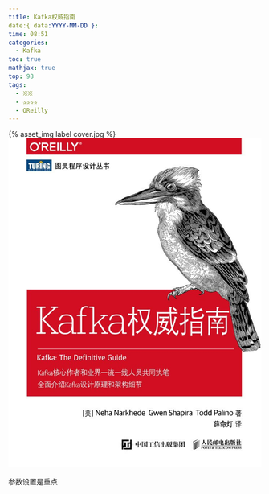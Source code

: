 ```yaml
---
title: Kafka权威指南
date:{ data:YYYY-MM-DD }: 
time: 08:51
categories:
  - Kafka
toc: true
mathjax: true
top: 98
tags:
  - ※※
  - ✰✰✰✰
  - OReilly
---
```


{% asset_img label cover.jpg %}
![](Kafka权威指南/cover.jpg)

参数设置是重点

<!-- more -->